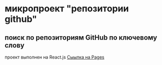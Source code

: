 # микропроект "репозитории github"

## поиск по репозиториям GitHub по ключевому слову

проект выполнен на React.js
[Сыылка на Pages](https://dmitry-filippov.github.io/github-reps/)